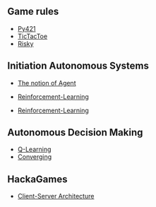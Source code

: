 ## Game rules

- [Py421](?tuto-game-py421)
- [TicTacToe](?tuto-game-tictactoe)
- [Risky](?tuto-game-risky)

## Initiation Autonomous Systems

- [The notion of Agent](?tuto-initai-agent)
<!-- State Machine -->
- [Reinforcement-Learning](?tuto-initai-rl)
<!-- Planning and Optimisation -->
- [Reinforcement-Learning](?tuto-initai-rl)

## Autonomous Decision Making <!-- Level 1 -->

- [Q-Learning](?tuto-decma-qlearning)
- [Converging](?tuto-decma-converging)
<!-- [Decision-Tree](?tuto-decma-dectree) -->
<!-- Model-Learning -->

<!-- [Q-Learning errors](?tuto-decma-dectree) -->

<!-- ## Experiemental Area -->


<!-- ## Experiemental Area -->

## HackaGames

- [Client-Server Architecture](?tuto-client-server)

